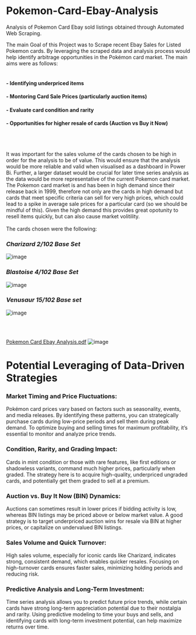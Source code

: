 # Pokemon-Card-Ebay-Analysis
Analysis of Pokemon Card Ebay sold listings obtained through Automated Web Scraping. 

The main Goal of this Project was to Scrape recent Ebay Sales for Listed Pokemon cards. By leveraging the scraped data and analysis process would help identify arbitrage opportunities in the Pokémon card market. The main aims were as follows:
<br></br>
#### - Identifying underpriced items 
#### - Montoring Card Sale Prices (particularly auction items)
#### - Evaluate card condition and rarity
#### - Opportunities for higher resale of cards (Auction vs Buy it Now)
<br></br>

It was important for the sales volume of the cards chosen to be high in order for the analysis to be of value.  This would ensure that the analysis would be more reliable and valid when visualised as a dashboard in Power Bi. Further, a larger dataset would be crucial for later time series analysis as the data would be more representative of the current Pokemon card market. The Pokemon card market is and has been in high demand since their release back in 1999, therefore not only are the cards in high demand but cards that meet specific criteria can sell for very high prices, which could lead to a spike in average sale prices for a particular card (so we should be mindful of this). Given the high demand this provides great opotunity to resell items quickly, but can also cause market volitility.
<br></br>
The cards chosen were the following: 
### ***Charizard 2/102 Base Set***
![image](https://github.com/user-attachments/assets/233bbe53-0ef1-48ab-bfed-f9ac46c71821)

### ***Blastoise 4/102 Base Set***
![image](https://github.com/user-attachments/assets/3391ebd4-5d6c-4f38-9bfd-a46b577eacb0)

### ***Venusaur 15/102 Base set***
![image](https://github.com/user-attachments/assets/3806d4cb-8654-4a18-b6c7-2d34aa9cbf60)



<br></br>


[Pokemon Card Ebay Analysis.pdf](https://github.com/user-attachments/files/16195697/Pokemon.Card.Ebay.Analysis.pdf)
![image](https://github.com/user-attachments/assets/b6b5a60d-8127-4ba0-b716-d76d65cf33b5)

# Potential Leveraging of Data-Driven Strategies

### Market Timing and Price Fluctuations:
Pokémon card prices vary based on factors such as seasonality, events, and media releases. By identifying these patterns, you can strategically purchase cards during low-price periods and sell them during peak demand. To optimize buying and selling times for maximum profitability, it’s essential to monitor and analyze price trends.

### Condition, Rarity, and Grading Impact:
Cards in mint condition or those with rare features, like first editions or shadowless variants, command much higher prices, particularly when graded. The strategy here is to acquire high-quality, underpriced ungraded cards, and potentially get them graded to sell at a premium.

### Auction vs. Buy It Now (BIN) Dynamics:
Auctions can sometimes result in lower prices if bidding activity is low, whereas BIN listings may be priced above or below market value. A good strategy is to target underpriced auction wins for resale via BIN at higher prices, or capitalize on undervalued BIN listings.

### Sales Volume and Quick Turnover:
High sales volume, especially for iconic cards like Charizard, indicates strong, consistent demand, which enables quicker resales. Focusing on high-turnover cards ensures faster sales, minimizing holding periods and reducing risk.

### Predictive Analysis and Long-Term Investment:
Time series analysis allows you to predict future price trends, while certain cards have strong long-term appreciation potential due to their nostalgia and rarity. Using predictive modeling to time your buys and sells, and identifying cards with long-term investment potential, can help maximize returns over time.
